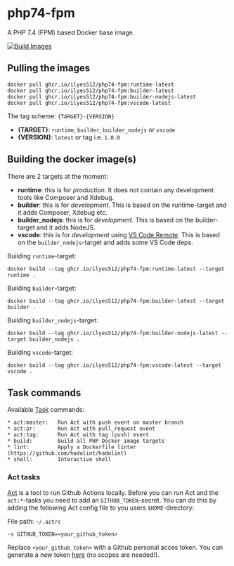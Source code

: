 # php74-fpm

A PHP 7.4 (FPM) based Docker base image.

[![Build Images](https://github.com/Ilyes512/php74-fpm/workflows/Build%20Images/badge.svg)](https://github.com/Ilyes512/php74-fpm/actions?query=workflow%3A%22Build+Images%22)

## Pulling the images

```
docker pull ghcr.io/ilyes512/php74-fpm:runtime-latest
docker pull ghcr.io/ilyes512/php74-fpm:builder-latest
docker pull ghcr.io/ilyes512/php74-fpm:builder-nodejs-latest
docker pull ghcr.io/ilyes512/php74-fpm:vscode-latest
```

The tag scheme: `{TARGET}-{VERSION}`

- **{TARGET}**: `runtime`, `builder`, `builder_nodejs` or `vscode`
- **{VERSION}**: `latest` or tag i.e. `1.0.0`

## Building the docker image(s)

There are 2 targets at the moment:

  - **runtime**: this is for *production*. It does not contain any development tools like Composer and Xdebug.
  - **builder**: this is for *development*. This is based on the runtime-target and it adds Composer, Xdebug etc.
  - **builder_nodejs**: this is for *development*. This is based on the builder-target and it adds NodeJS.
  - **vscode**: this is for *development* using
  [VS Code Remote](https://code.visualstudio.com/docs/remote/remote-overview). This is based on the
  `builder_nodejs`-target and adds some VS Code deps.

Building `runtime`-target:

```
docker build --tag ghcr.io/ilyes512/php74-fpm:runtime-latest --target runtime .
```

Building `builder`-target:

```
docker build --tag ghcr.io/ilyes512/php74-fpm:builder-latest --target builder .
```

Building `builder_nodejs`-target:

```
docker build --tag ghcr.io/ilyes512/php74-fpm:builder-nodejs-latest --target builder_nodejs .
```

Building `vscode`-target:

```
docker build --tag ghcr.io/ilyes512/php74-fpm:vscode-latest --target vscode .
```

## Task commands

Available [Task](https://taskfile.dev/#/) commands:

```
* act:master:   Run Act with push event on master branch
* act:pr:       Run Act with pull_request event
* act:tag:      Run Act with tag (push) event
* build:        Build all PHP Docker image targets
* lint:         Apply a Dockerfile linter (https://github.com/hadolint/hadolint)
* shell:        Interactive shell
```

### Act tasks

[Act](https://github.com/nektos/act) is a tool to run Github Actions locally. Before you can run Act and the
`act:*`-tasks you need to add an `GITHUB_TOKEN`-secret. You can do this by adding the following
Act config file to you users `$HOME`-directory:

File path: `~/.actrc`
```
-s GITHUB_TOKEN=<your_github_token>
```

Replace `<your_github_token>` with a Github personal acces token. You can generate a new token
[here](https://github.com/settings/tokens/new?description=Act) (no scopes
are needed!).
